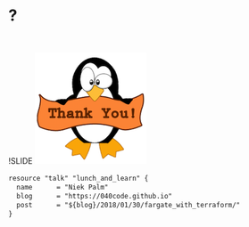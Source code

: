 # ?
<img data-src="images/bart-question.jpg">

!SLIDE
![thanks](images/tux.png)

```
resource "talk" "lunch_and_learn" {
  name      = "Niek Palm"
  blog      = "https://040code.github.io"
  post      = "${blog}/2018/01/30/fargate_with_terraform/"
}

```
<!-- .slide: data-state="qrcode" id="qrcode" data-menu-title="QR code" data-timing="0" -->
<div class="qrcode" id="qrcode-talk">
<a href="https://040code.github.io/2018/01/30/fargate_with_terraform/" target="_blank"
       id="talk"></a>
</div>
